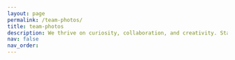 ```yaml
---
layout: page
permalink: /team-photos/
title: team-photos
description: We thrive on curiosity, collaboration, and creativity. Stay tuned for snapshots capturing our journey, milestones, and moments of innovation.
nav: false
nav_order:
---
```



